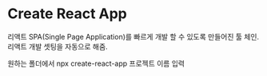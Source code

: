# Create React App 

리액트 SPA(Single Page Application)를 빠르게 개발 할 수 있도록 만들어진 툴 체인. 리액트 개발 셋팅을 자동으로 해줌.

원하는 폴더에서 npx create-react-app 프로젝트 이름 입력